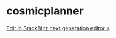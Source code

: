 # cosmicplanner

[Edit in StackBlitz next generation editor ⚡️](https://stackblitz.com/~/github.com/cryptokunta/cosmicplanner)